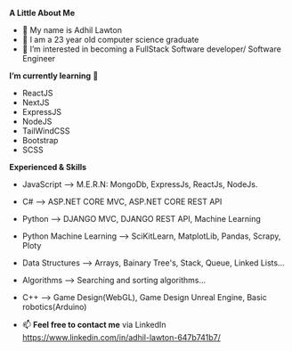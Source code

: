 **A Little About Me**
- 👋 My name is Adhil Lawton
- 🌱 I am a 23 year old computer science graduate
- 👀 I’m interested in becoming a FullStack Software developer/ Software Engineer 

**I’m currently learning** 🌱 
  - ReactJS
  - NextJS
  - ExpressJS
  - NodeJS
  - TailWindCSS
  - Bootstrap
  - SCSS

**Experienced & Skills**
 - JavaScript --> M.E.R.N: MongoDb, ExpressJs, ReactJs, NodeJs.
 - C# --> ASP.NET CORE MVC, ASP.NET CORE REST API
 - Python --> DJANGO MVC, DJANGO REST API, Machine Learning
 - Python Machine Learning --> SciKitLearn, MatplotLib, Pandas, Scrapy, Ploty
 - Data Structures --> Arrays, Bainary Tree's, Stack, Queue, Linked Lists...
 - Algorithms --> Searching and sorting algorithms...
 - C++ --> Game Design(WebGL), Game Design Unreal Engine, Basic robotics(Arduino)
 
   
- 📫 **Feel free to contact me** via LinkedIn https://www.linkedin.com/in/adhil-lawton-647b741b7/
